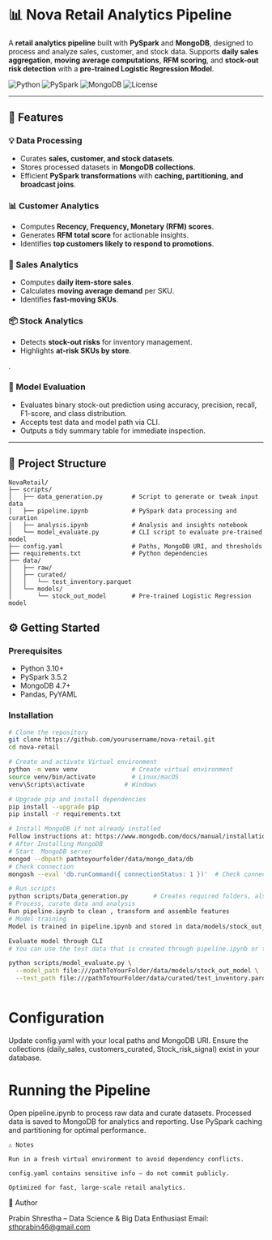 # 📊 Nova Retail Analytics Pipeline

A **retail analytics pipeline** built with **PySpark** and **MongoDB**, designed to process and analyze sales, customer, and stock data. Supports **daily sales aggregation**, **moving average computations**, **RFM scoring**, and **stock-out risk detection** with a **pre-trained Logistic Regression Model**.

![Python](https://img.shields.io/badge/Python-3.10-blue.svg)
![PySpark](https://img.shields.io/badge/PySpark-3.5.2-orange.svg)
![MongoDB](https://img.shields.io/badge/Database-MongoDB-green.svg)
![License](https://img.shields.io/badge/License-MIT-yellow.svg)

---

## 🚀 Features

### 💡 Data Processing
- Curates **sales, customer, and stock datasets**.
- Stores processed datasets in **MongoDB collections**.
- Efficient **PySpark transformations** with **caching, partitioning, and broadcast joins**.

### 📊 Customer Analytics
- Computes **Recency, Frequency, Monetary (RFM) scores**.
- Generates **RFM total score** for actionable insights.
- Identifies **top customers likely to respond to promotions**.

### 🛒 Sales Analytics
- Computes **daily item-store sales**.
- Calculates **moving average demand** per SKU.
- Identifies **fast-moving SKUs**.

### 📦 Stock Analytics
- Detects **stock-out risks** for inventory management.
- Highlights **at-risk SKUs by store**.

.

### 🧪 Model Evaluation

- Evaluates binary stock-out prediction using accuracy, precision, recall, F1-score, and class distribution.
- Accepts test data and model path via CLI.
- Outputs a tidy summary table for immediate inspection.

---

## 📂 Project Structure
```
NovaRetail/
├── scripts/
│   ├── data_generation.py        # Script to generate or tweak input data
│   ├── pipeline.ipynb            # PySpark data processing and curation
│   ├── analysis.ipynb            # Analysis and insights notebook
│   └── model_evaluate.py         # CLI script to evaluate pre-trained model
├── config.yaml                   # Paths, MongoDB URI, and thresholds
├── requirements.txt              # Python dependencies
├── data/
│   ├── raw/
│   ├── curated/
│   │   └── test_inventory.parquet
│   └── models/
│       └── stock_out_model       # Pre-trained Logistic Regression model

```

## ⚙️ Getting Started

### Prerequisites
- Python 3.10+
- PySpark 3.5.2
- MongoDB 4.7+
- Pandas, PyYAML

### Installation

```bash
# Clone the repository
git clone https://github.com/yourusername/nova-retail.git
cd nova-retail

# Create and activate Virtual environment
python -m venv venv               # Create virtual environment
source venv/bin/activate          # Linux/macOS
venv\Scripts\activate           # Windows

# Upgrade pip and install dependencies
pip install --upgrade pip
pip install -r requirements.txt

# Install MongoDB if not already installed
Follow instructions at: https://www.mongodb.com/docs/manual/installation/
# After Installing MongoDB
# Start  MongoDB server
mongod --dbpath pathtoyourfolder/data/mongo_data/db
# Check connection
mongosh --eval 'db.runCommand({ connectionStatus: 1 })'  # Check connection, should return 1

# Run scripts
python scripts/Data_generation.py       # Creates required folders, also can make tweaks for better data
# Process, curate data and analysis
Run pipeline.ipynb to clean , transform and assemble features
# Model training
Model is trained in pipeline.ipynb and stored in data/models/stock_out_model

Evaluate model through CLI
# You can use the test data that is created through pipeline.ipynb or test with your own data.

python scripts/model_evaluate.py \
  --model_path file:///pathToYourFolder/data/models/stock_out_model \
  --test_path file:///pathToYourFolder/data/curated/test_inventory.parquet



```
# Configuration
Update config.yaml with your local paths and MongoDB URI.
Ensure the collections (daily_sales, customers_curated, Stock_risk_signal) exist in your database.

 # Running the Pipeline
Open pipeline.ipynb to process raw data and curate datasets.
Processed data is saved to MongoDB for analytics and reporting.
Use PySpark caching and partitioning for optimal performance.

```
⚠️ Notes

Run in a fresh virtual environment to avoid dependency conflicts.

config.yaml contains sensitive info — do not commit publicly.

Optimized for fast, large-scale retail analytics.

```
👤 Author

Prabin Shrestha – Data Science & Big Data Enthusiast
Email: sthprabin46@gmail.com










